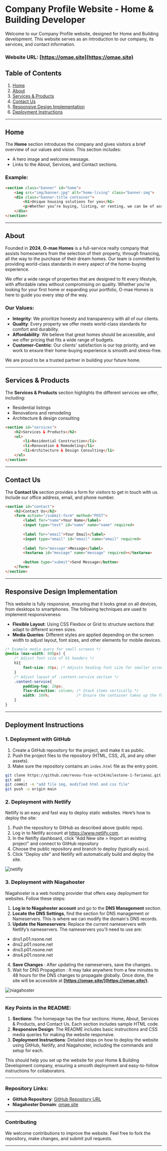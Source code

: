 # Company Profile Website - Home & Building Developer
Welcome to our Company Profile website, designed for Home and Building development. This website serves as an introduction to our company, its services, and contact information.

### Website URL: [https://omae.site](https://omae.site)

## Table of Contents

1. [Home](#home)
2. [About](#about)
3. [Services & Products](#services-products)
4. [Contact Us](#contact-us)
5. [Responsive Design Implementation](#responsive-design-implementation)
6. [Deployment Instructions](#deployment-instructions)

---

## Home

The **Home** section introduces the company and gives visitors a brief overview of our values and vision. This section includes:
- A hero image and welcome message.
- Links to the About, Services, and Contact sections.

### Example:

```html
<section class="banner" id="home">
    <img src="img/banner.jpg" alt="home-living" class="banner-img">
    <div class="banner-title container">
        <h1>Unique housing solutions for you</h1>
        <p>Whether you’re buying, listing, or renting, we can be of assistance to you.</p>
    </div>       
</section>
```
---

## About
Founded in **2024**, **O-mae Homes** is a full-service realty company that assists homeowners from the selection of their property, through financing, all the way to the purchase of their dream homes. Our team is committed to providing world-class standards in every aspect of the home-buying experience. 

We offer a wide range of properties that are designed to fit every lifestyle, with affordable rates without compromising on quality. Whether you're looking for your first home or expanding your portfolio, O-mae Homes is here to guide you every step of the way.

### Our Values:
- **Integrity**: We prioritize honesty and transparency with all of our clients.
- **Quality**: Every property we offer meets world-class standards for comfort and durability.
- **Affordability**: We believe that great homes should be accessible, and we offer pricing that fits a wide range of budgets.
- **Customer-Centric**: Our clients' satisfaction is our top priority, and we work to ensure their home-buying experience is smooth and stress-free.

We are proud to be a trusted partner in building your future home.

---

## Services & Products
The **Services & Products** section highlights the different services we offer, including:
- Residential listings
- Renovations and remodeling
- Architecture & design consulting

```html
<section id="services">
    <h2>Services & Products</h2>
    <ul>
        <li>Residential Construction</li>
        <li>Renovation & Remodeling</li>
        <li>Architecture & Design Consulting</li>
    </ul>
</section>
```

---

## Contact Us
The **Contact Us** section provides a form for visitors to get in touch with us. Include our office address, email, and phone number.

```html
<section id="contact">
    <h2>Contact Us</h2>
    <form action="/submit-form" method="POST">
        <label for="name">Your Name</label>
        <input type="text" id="name" name="name" required>
        
        <label for="email">Your Email</label>
        <input type="email" id="email" name="email" required>
        
        <label for="message">Message</label>
        <textarea id="message" name="message" required></textarea>
        
        <button type="submit">Send Message</button>
    </form>
</section>
```
---
## Responsive Design Implementation
This website is fully responsive, ensuring that it looks great on all devices, from desktops to smartphones. The following techniques are used to implement responsiveness:

- **Flexible Layout**: Using CSS Flexbox or Grid to structure sections that adapt to different screen sizes.
- **Media Queries**: Different styles are applied depending on the screen width to adjust layout, font sizes, and other elements for mobile devices.

```css
/* Example media query for small screens */
@media (max-width: 800px) {
    /* Adjust font size of h1 headers */
    h1{
        font-size: 40px; /* Adjusts heading font size for smaller screens */
    }
    /* Adjust layout of .content-service section */
    .content-service{       
        padding-top: 20px;
        flex-direction: column; /* Stack items vertically */
        width: 100%;            /* Ensure the container takes up the full width */
    }
}
```

---

## Deployment Instructions

### **1. Deployment with GitHub**
1. Create a GitHub repository for the project, and make it as public.
2. Push the project files to the repository (HTML, CSS, JS, and any other assets).
3. Make sure the repository contains an `index.html` file as the entry point.

```bash
git clone https://github.com/revou-fsse-oct24/milestone-1-ferianai.git
git add .
git commit -m "add file img, modified html and css file"
git push -u origin main
```

### **2. Deployment with Netlify**
Netlify is an easy and fast way to deploy static websites. Here’s how to deploy the site:
1. Push the repository to GitHub as described above (public repo).
2. Log in to Netlify account at https://www.netlify.com.
3. In the Netifly dashboard, click "Add New site > Import an existing project"  and connect to GitHub repository
4. Choose the public repository and branch to deploy (typically `main`).
5. Click "Deploy site" and Netlify will automatically build and deploy the site.


![netifly](documentation/netifly.png)

### **3. Deployment with Niagahoster**
Niagahoster is a web hosting provider that offers easy deployment for websites. Follow these steps:
1. **Log in to Niagahoster account** and go to the **DNS Management** section.
2. **Locate the DNS Settings**, find the section for DNS management or Nameservers. This is where we can modify the domain's DNS records.
3. **Update the Nameservers**: Replace the current nameservers with Netlify’s nameservers. The nameservers you'll need to use are:
  - dns1.p01.nsone.net
  - dns2.p01.nsone.net
  - dns3.p01.nsone.net
  - dns4.p01.nsone.net
4. **Save Changes** : After updating the nameservers, save the changes.
5. Wait for DNS Propagation : It may take anywhere from a few minutes to 48 hours for the DNS changes to propagate globally. Once done, the site will be accessible at **[https://omae.site/](https://omae.site/)**.

![niagahoster](documentation/niagahoster.png)

---


### Key Points in the README:

1. **Sections**: The homepage has the four sections: Home, About, Services & Products, and Contact Us. Each section includes sample HTML code.
2. **Responsive Design**: The README includes basic instructions and CSS media queries for making the website responsive.
3. **Deployment Instructions**: Detailed steps on how to deploy the website using GitHub, Netlify, and Niagahoster, including the commands and setup for each.

This should help you set up the website for your Home & Building Development company, ensuring a smooth deployment and easy-to-follow instructions for collaborators.

---

### Repository Links:
- **GitHub Repository**: [GitHub Repository URL](https://github.com/ferianai/Mod02-home)
- **Niagahoster Domain**: [omae.site](https://omae.site/)

---

### Contributing
We welcome contributions to improve the website. Feel free to fork the repository, make changes, and submit pull requests.

---
